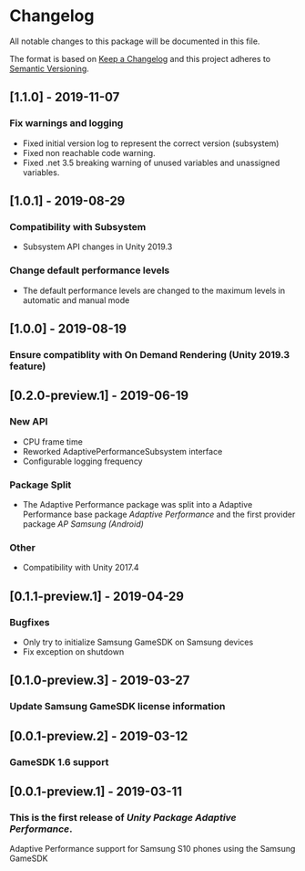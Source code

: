 # Changelog
All notable changes to this package will be documented in this file.

The format is based on [Keep a Changelog](http://keepachangelog.com/en/1.0.0/)
and this project adheres to [Semantic Versioning](http://semver.org/spec/v2.0.0.html).

## [1.1.0] - 2019-11-07

### Fix warnings and logging
- Fixed initial version log to represent the correct version (subsystem)
- Fixed non reachable code warning. 
- Fixed .net 3.5 breaking warning of unused variables and unassigned variables. 

## [1.0.1] - 2019-08-29

### Compatibility with Subsystem 
- Subsystem API changes in Unity 2019.3

### Change default performance levels
- The default performance levels are changed to the maximum levels in automatic and manual mode

## [1.0.0] - 2019-08-19

### Ensure compatiblity with On Demand Rendering (Unity 2019.3 feature)

## [0.2.0-preview.1] - 2019-06-19

### New API
- CPU frame time
- Reworked AdaptivePerformanceSubsystem interface
- Configurable logging frequency

### Package Split
- The Adaptive Performance package was split into a Adaptive Performance base package *Adaptive Performance* and the first provider package *AP Samsung (Android)*

### Other
- Compatibility with Unity 2017.4

## [0.1.1-preview.1] - 2019-04-29

### Bugfixes
- Only try to initialize Samsung GameSDK on Samsung devices
- Fix exception on shutdown

## [0.1.0-preview.3] - 2019-03-27

### Update Samsung GameSDK license information

## [0.0.1-preview.2] - 2019-03-12

### GameSDK 1.6 support

## [0.0.1-preview.1] - 2019-03-11

### This is the first release of *Unity Package Adaptive Performance*.

Adaptive Performance support for Samsung S10 phones using the Samsung GameSDK
